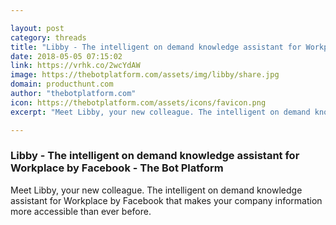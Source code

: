 ```yaml
---

layout: post
category: threads
title: "Libby - The intelligent on demand knowledge assistant for Workplace by Facebook - The Bot Platform"
date: 2018-05-05 07:15:02
link: https://vrhk.co/2wcYdAW
image: https://thebotplatform.com/assets/img/libby/share.jpg
domain: producthunt.com
author: "thebotplatform.com"
icon: https://thebotplatform.com/assets/icons/favicon.png
excerpt: "Meet Libby, your new colleague. The intelligent on demand knowledge assistant for Workplace by Facebook that makes your company information more accessible than ever before."

---
```


### Libby - The intelligent on demand knowledge assistant for Workplace by Facebook - The Bot Platform

Meet Libby, your new colleague. The intelligent on demand knowledge assistant for Workplace by Facebook that makes your company information more accessible than ever before.